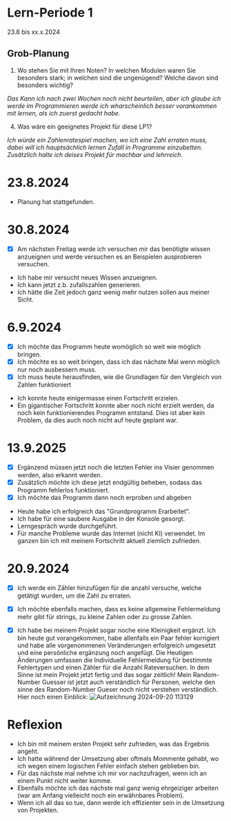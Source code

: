 # Lern-Periode 1

23.8 bis xx.x.2024

## Grob-Planung

1. Wo stehen Sie mit Ihren Noten? In welchen Modulen waren Sie besonders stark; in welchen sind die ungenügend? Welche davon sind besonders wichtig?

*Das Kann ich nach zwei Wochen noch nicht beurteilen, aber ich glaube ich werde im Programmieren werde ich wharscheinlich besser vorankommen mit lernen, als ich zuerst gedacht habe.*

4. Was wäre ein geeignetes Projekt für diese LP1?

*Ich würde ein Zahlenratespiel machen, wo ich eine Zahl erraten muss, dabei will ich hauptsächlich lernen Zufall in Programme einzubetten. Zusätzlich halte ich deises Projekt für machbar und lehrreich.*

# 23.8.2024
* Planung hat stattgefunden.
# 30.8.2024

- [x] Am nächsten Freitag werde ich versuchen mir das benötigte wissen anzueignen und werde versuchen es an Beispielen ausprobieren versuchen.
* Ich habe mir versucht neues Wissen anzueignen.
* Ich kann jetzt z.b. zufallszahlen generieren.
* Ich hätte die Zeit jedoch ganz wenig mehr nutzen sollen aus meiner Sicht.

# 6.9.2024
- [x] Ich möchte das Programm heute womöglich so weit wie möglich bringen.
- [x] Ich möchte es so weit bringen, dass ich das nächste Mal wenn möglich nur noch ausbessern muss.
- [x] Ich muss heute herausfinden, wie die Grundlagen für den Vergleich von Zahlen funktioniert
* Ich konnte heute einigermasse einen Fortschritt erzielen.
* Ein gigantischer Fortschritt konnte aber noch nicht erzielt werden, da noch kein funktionierendes Programm entstand.
Dies ist aber kein Problem, da dies auch noch nicht auf heute geplant war.

# 13.9.2025
- [x] Ergänzend müssen jetzt noch die letzten Fehler ins Visier genommen werden, also erkannt werden.
- [x] Zusätzlich möchte ich diese jetzt endgültig beheben, sodass das Programm fehlerlos funktioniert.
- [x] Ich möchte das Programm dann noch erproben und abgeben
* Heute habe ich erfolgreich das "Grundprogramm Erarbeitet".
* Ich habe für eine saubere Ausgabe in der Konsole gesorgt.
* Lerngespräch wurde durchgeführt.
* Für manche Probleme wurde das Internet (nicht KI) verwendet.
Im ganzen bin ich mit meinem Fortschritt aktuell ziemlich zufrieden.

# 20.9.2024
- [x] Ich werde ein Zähler hinzufügen für die anzahl versuche, welche getätigt wurden, um die Zahl zu erraten.
- [x] Ich möchte ebenfalls machen, dass es keine allgemeine Fehlermeldung mehr gibt für strings, zu kleine Zahlen oder zu grosse Zahlen.
- [x] Ich habe bei meinem Projekt sogar noche eine Kleinigkeit ergänzt.
Ich bin heute gut vorangekommen, habe allenfalls ein Paar fehler korrigiert und habe alle vorgenommenen Veränderungen erfolgreich umgesetzt und eine persönliche ergänzung noch angefügt. Die Heutigen Änderungen umfassen die Individuelle Fehlermeldung für bestimmte Fehlertypen und einen Zähler für die Anzahl Rateversuchen. In dem Sinne ist mein Projekt jetzt fertig und das sogar zeitlich! Mein Random-Number Guesser ist jetzt auch verständlich für Personen, welche den sinne des Random-Number Gueser noch nicht verstehen verständlich.
Hier noch einen Einblick:
![Aufzeichnung 2024-09-20 113129](https://github.com/user-attachments/assets/7aeda87d-23e2-4b01-b05d-ae5f21deb3d6)


# Reflexion
- Ich bin mit meinem ersten Projekt sehr zufrieden, was das Ergebnis angeht.
- Ich hatte während der Umsetzung aber oftmals Mommente gehabt, wo ich wegen einem logischen Fehler einfach stehen geblieben bin.
- Für das nächste mal nehme ich mir vor nachzufragen, wenn ich an einem Punkt nicht weiter komme.
- Ebenfalls möchte ich das nächste mal ganz wenig ehrgeiziger arbeiten (war am Anfang vielleicht noch ein erwähnbares Problem).
- Wenn ich all das so tue, dann werde ich effizienter sein in de Umsetzung von Projekten.
